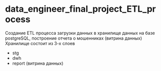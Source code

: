 # data_engineer_final_project_ETL_process
Создание ETL процесса загрузки данных в хранилище данных на базе postgreSQL, построение отчета о мошенниках (витрина данных)
Хранилище состоит из 3-х слоев
- stg
- dwh
- report (витрина данных)
